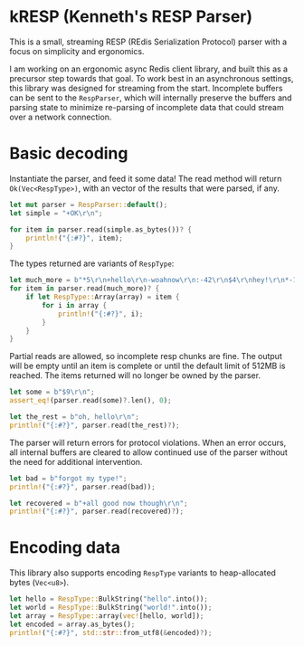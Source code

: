 # kRESP (Kenneth's RESP Parser)

This is a small, streaming RESP (REdis Serialization Protocol) parser with a focus on simplicity and ergonomics.

I am working on an ergonomic async Redis client library, and built this as a precursor step towards that goal. To work best in an asynchronous settings, this library was designed for streaming from the start. Incomplete buffers can be sent to the `RespParser`, which will internally preserve the buffers and parsing state to minimize re-parsing of incomplete data that could stream over a network connection.

# Basic decoding

Instantiate the parser, and feed it some data! The read method will return `Ok(Vec<RespType>)`, with an vector of the results that were parsed, if any.

```rust
let mut parser = RespParser::default();
let simple = "+OK\r\n";

for item in parser.read(simple.as_bytes())? {
    println!("{:#?}", item);
}
```

The types returned are variants of `RespType`:

```rust
let much_more = b"*5\r\n+hello\r\n-woahnow\r\n:-42\r\n$4\r\nhey!\r\n*-1\r\n";
for item in parser.read(much_more)? {
    if let RespType::Array(array) = item {
        for i in array {
            println!("{:#?}", i);
        }
    }
}
```

Partial reads are allowed, so incomplete resp chunks are fine. The output will be empty until an item is complete or until the default limit of 512MB is reached. The items returned will no longer be owned by the parser.

```rust
let some = b"$9\r\n";
assert_eq!(parser.read(some)?.len(), 0);

let the_rest = b"oh, hello\r\n";
println!("{:#?}", parser.read(the_rest)?);
```

The parser will return errors for protocol violations. When an error occurs, all internal buffers are cleared to allow continued use of the parser without the need for additional intervention.

```rust
let bad = b"forgot my type!";
println!("{:#?}", parser.read(bad));

let recovered = b"+all good now though\r\n";
println!("{:#?}", parser.read(recovered)?);
```

# Encoding data

This library also supports encoding `RespType` variants to heap-allocated bytes (`Vec<u8>`).

```rust
let hello = RespType::BulkString("hello".into());
let world = RespType::BulkString("world!".into());
let array = RespType::array(vec![hello, world]);
let encoded = array.as_bytes();
println!("{:#?}", std::str::from_utf8(&encoded)?);
```
